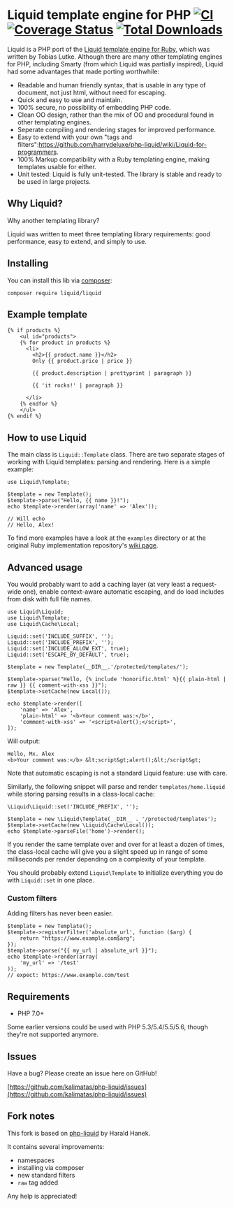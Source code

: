 # Liquid template engine for PHP [![CI](https://github.com/kalimatas/php-liquid/actions/workflows/tests.yaml/badge.svg)](https://github.com/kalimatas/php-liquid/actions/workflows/tests.yaml) [![Coverage Status](https://coveralls.io/repos/github/kalimatas/php-liquid/badge.svg?branch=master)](https://coveralls.io/github/kalimatas/php-liquid?branch=master) [![Total Downloads](https://poser.pugx.org/liquid/liquid/downloads.svg)](https://packagist.org/packages/liquid/liquid)

Liquid is a PHP port of the [Liquid template engine for Ruby](https://github.com/Shopify/liquid), which was written by Tobias Lutke. Although there are many other templating
engines for PHP, including Smarty (from which Liquid was partially inspired), Liquid had some advantages that made porting worthwhile:

* Readable and human friendly syntax, that is usable in any type of document, not just html, without need for escaping.
* Quick and easy to use and maintain.
* 100% secure, no possibility of embedding PHP code.
* Clean OO design, rather than the mix of OO and procedural found in other templating engines.
* Seperate compiling and rendering stages for improved performance.
* Easy to extend with your own "tags and filters":https://github.com/harrydeluxe/php-liquid/wiki/Liquid-for-programmers.
* 100% Markup compatibility with a Ruby templating engine, making templates usable for either.
* Unit tested: Liquid is fully unit-tested. The library is stable and ready to be used in large projects.

## Why Liquid?

Why another templating library?

Liquid was written to meet three templating library requirements: good performance, easy to extend, and simply to use.

## Installing

You can install this lib via [composer](https://getcomposer.org/):

    composer require liquid/liquid

## Example template

	{% if products %}
		<ul id="products">
		{% for product in products %}
		  <li>
			<h2>{{ product.name }}</h2>
			Only {{ product.price | price }}

			{{ product.description | prettyprint | paragraph }}

			{{ 'it rocks!' | paragraph }}

		  </li>
		{% endfor %}
		</ul>
	{% endif %}

## How to use Liquid

The main class is `Liquid::Template` class. There are two separate stages of working with Liquid templates: parsing and rendering. Here is a simple example:

    use Liquid\Template;

    $template = new Template();
    $template->parse("Hello, {{ name }}!");
    echo $template->render(array('name' => 'Alex'));

	// Will echo
	// Hello, Alex!

To find more examples have a look at the `examples` directory or at the original Ruby implementation repository's [wiki page](https://github.com/Shopify/liquid/wiki).

## Advanced usage

You would probably want to add a caching layer (at very least a request-wide one), enable context-aware automatic escaping, and do load includes from disk with full file names.

    use Liquid\Liquid;
    use Liquid\Template;
    use Liquid\Cache\Local;

    Liquid::set('INCLUDE_SUFFIX', '');
    Liquid::set('INCLUDE_PREFIX', '');
    Liquid::set('INCLUDE_ALLOW_EXT', true);
    Liquid::set('ESCAPE_BY_DEFAULT', true);

    $template = new Template(__DIR__.'/protected/templates/');

    $template->parse("Hello, {% include 'honorific.html' %}{{ plain-html | raw }} {{ comment-with-xss }}");
    $template->setCache(new Local());

	echo $template->render([
	    'name' => 'Alex',
	    'plain-html' => '<b>Your comment was:</b>',
	    'comment-with-xss' => '<script>alert();</script>',
	]);

Will output:

	Hello, Mx. Alex
	<b>Your comment was:</b> &lt;script&gt;alert();&lt;/script&gt;

Note that automatic escaping is not a standard Liquid feature: use with care.

Similarly, the following snippet will parse and render `templates/home.liquid` while storing parsing results in a class-local cache:

    \Liquid\Liquid::set('INCLUDE_PREFIX', '');

    $template = new \Liquid\Template(__DIR__ . '/protected/templates');
    $template->setCache(new \Liquid\Cache\Local());
    echo $template->parseFile('home')->render();

If you render the same template over and over for at least a dozen of times, the class-local cache will give you a slight speed up in range of some milliseconds per render
depending on a complexity of your template.

You should probably extend `Liquid\Template` to initialize everything you do with `Liquid::set` in one place.

### Custom filters

Adding filters has never been easier.

	$template = new Template();
	$template->registerFilter('absolute_url', function ($arg) {
	    return "https://www.example.com$arg";
	});
	$template->parse("{{ my_url | absolute_url }}");
	echo $template->render(array(
	    'my_url' => '/test'
	));
	// expect: https://www.example.com/test

## Requirements

* PHP 7.0+

Some earlier versions could be used with PHP 5.3/5.4/5.5/5.6, though they're not supported anymore.

## Issues

Have a bug? Please create an issue here on GitHub!

[https://github.com/kalimatas/php-liquid/issues](https://github.com/kalimatas/php-liquid/issues)

## Fork notes

This fork is based on [php-liquid](https://github.com/harrydeluxe/php-liquid) by Harald Hanek.

It contains several improvements:

* namespaces
* installing via composer
* new standard filters
* `raw` tag added

Any help is appreciated!
